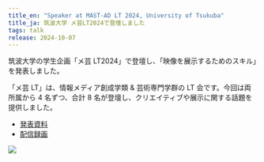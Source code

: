 ```yaml
---
title_en: "Speaker at MAST-AD LT 2024, University of Tsukuba"
title_ja: 筑波大学 メ芸LT2024で登壇しました
tags: talk
release: 2024-10-07
---
```


筑波大学の学生企画「メ芸 LT2024」で登壇し、「映像を展示するためのスキル」を発表しました。

「メ芸 LT」は、情報メディア創成学類 & 芸術専門学群の LT 会です。今回は両所属から 4 名ずつ、合計 8 名が登壇し、クリエイティブや展示に関する話題を提供しました。

- [発表資料](https://speakerdeck.com/nandenjin/skills-for-exhibiting-videos)
- [配信録画](https://www.youtube.com/live/cfZI92fZDrQ?t=5810s)

[![](https://i.ytimg.com/vi/cfZI92fZDrQ/maxresdefault.jpg)](https://www.youtube.com/live/cfZI92fZDrQ?t=5810s)
